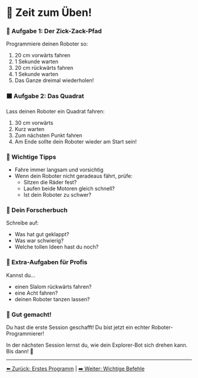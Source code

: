 # 🎯 Zeit zum Üben!

### 🔄 Aufgabe 1: Der Zick-Zack-Pfad
Programmiere deinen Roboter so:
1. 20 cm vorwärts fahren
2. 1 Sekunde warten
3. 20 cm rückwärts fahren
4. 1 Sekunde warten
5. Das Ganze dreimal wiederholen!

### ⬛ Aufgabe 2: Das Quadrat
Lass deinen Roboter ein Quadrat fahren:
1. 30 cm vorwärts
2. Kurz warten
3. Zum nächsten Punkt fahren
4. Am Ende sollte dein Roboter wieder am Start sein!

### 🌈 Wichtige Tipps
- Fahre immer langsam und vorsichtig
- Wenn dein Roboter nicht geradeaus fährt, prüfe:
  - Sitzen die Räder fest?
  - Laufen beide Motoren gleich schnell?
  - Ist dein Roboter zu schwer?

### 📝 Dein Forscherbuch
Schreibe auf:
- Was hat gut geklappt?
- Was war schwierig?
- Welche tollen Ideen hast du noch?

### 🌟 Extra-Aufgaben für Profis
Kannst du...
- einen Slalom rückwärts fahren?
- eine Acht fahren?
- deinen Roboter tanzen lassen?

### 🎉 Gut gemacht!
Du hast die erste Session geschafft! Du bist jetzt ein echter Roboter-Programmierer! 

In der nächsten Session lernst du, wie dein Explorer-Bot sich drehen kann. Bis dann! 🚀

---
[⬅️ Zurück: Erstes Programm](1.3-erstes-programm.md) | [➡️ Weiter: Wichtige Befehle](1.5-wichtige-befehle.md)